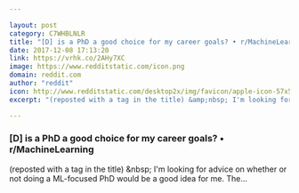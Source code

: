 ```yaml
---

layout: post
category: C7WHBLNLR
title: "[D] is a PhD a good choice for my career goals? • r/MachineLearning"
date: 2017-12-08 17:13:20
link: https://vrhk.co/2AHy7XC
image: https://www.redditstatic.com/icon.png
domain: reddit.com
author: "reddit"
icon: http://www.redditstatic.com/desktop2x/img/favicon/apple-icon-57x57.png
excerpt: "(reposted with a tag in the title) &amp;nbsp; I'm looking for advice on whether or not doing a ML-focused PhD would be a good idea for me. The..."

---
```


### [D] is a PhD a good choice for my career goals? • r/MachineLearning

(reposted with a tag in the title) &amp;nbsp; I'm looking for advice on whether or not doing a ML-focused PhD would be a good idea for me. The...
